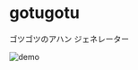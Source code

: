 # gotugotu
ゴツゴツのアハン ジェネレーター

![demo](https://raw.github.com/wiki/KobayashiTakaki/gotugotu/images/gotugotu_demo.gif)
